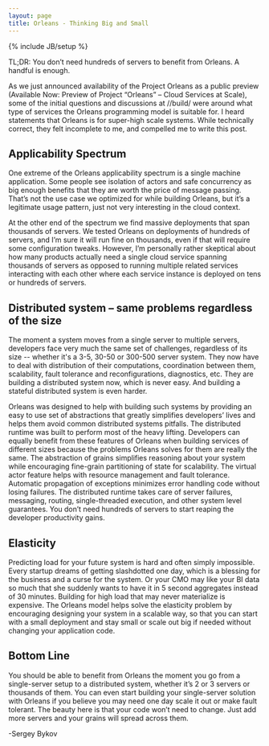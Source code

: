 ```yaml
---
layout: page
title: Orleans - Thinking Big and Small
---
```

{% include JB/setup %}


TL;DR: You don’t need hundreds of servers to benefit from Orleans. A handful is enough.

As we just announced availability of the Project Orleans as a public preview (Available Now: Preview of Project “Orleans” – Cloud Services at Scale), some of the initial questions and discussions at //build/ were around what type of services the Orleans programming model is suitable for. I heard statements that Orleans is for super-high scale systems. While technically correct, they felt incomplete to me, and compelled me to write this post.

## Applicability Spectrum

One extreme of the Orleans applicability spectrum is a single machine application. Some people see isolation of actors and safe concurrency as big enough benefits that they are worth the price of message passing. That’s not the use case we optimized for while building Orleans, but it’s a legitimate usage pattern, just not very interesting in the cloud context.

At the other end of the spectrum we find massive deployments that span thousands of servers. We tested Orleans on deployments of hundreds of servers, and I’m sure it will run fine on thousands, even if that will require some configuration tweaks. However, I’m personally rather skeptical about how many products actually need a single cloud service spanning thousands of servers as opposed to running multiple related services interacting with each other where each service instance is deployed on tens or hundreds of servers.

## Distributed system – same problems regardless of the size

The moment a system moves from a single server to multiple servers, developers face very much the same set of challenges, regardless of its size -- whether it's a 3-5, 30-50 or 300-500 server system. They now have to deal with distribution of their computations, coordination between them, scalability, fault tolerance and reconfigurations, diagnostics, etc. They are building a distributed system now, which is never easy. And building a stateful distributed system is even harder.

Orleans was designed to help with building such systems by providing an easy to use set of abstractions that greatly simplifies developers’ lives and helps them avoid common distributed systems pitfalls. The distributed runtime was built to perform most of the heavy lifting. Developers can equally benefit from these features of Orleans when building services of different sizes because the problems Orleans solves for them are really the same. The abstraction of grains simplifies reasoning about your system while encouraging fine-grain partitioning of state for scalability. The virtual actor feature helps with resource management and fault tolerance. Automatic propagation of exceptions minimizes error handling code without losing failures. The distributed runtime takes care of server failures, messaging, routing, single-threaded execution, and other system level guarantees. You don’t need hundreds of servers to start reaping the developer productivity gains.

## Elasticity

Predicting load for your future system is hard and often simply impossible. Every startup dreams of getting slashdotted one day, which is a blessing for the business and a curse for the system. Or your CMO may like your BI data so much that she suddenly wants to have it in 5 second aggregates instead of 30 minutes. Building for high load that may never materialize is expensive. The Orleans model helps solve the elasticity problem by encouraging designing your system in a scalable way, so that you can start with a small deployment and stay small or scale out big if needed without changing your application code.

## Bottom Line
You should be able to benefit from Orleans the moment you go from a single-server setup to a distributed system, whether it’s 2 or 3 servers or thousands of them. You can even start building your single-server solution with Orleans if you believe you may need one day scale it out or make fault tolerant. The beauty here is that your code won’t need to change. Just add more servers and your grains will spread across them.

 -Sergey Bykov
